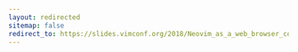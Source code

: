 ```yaml
---
layout: redirected
sitemap: false
redirect_to: https://slides.vimconf.org/2018/Neovim_as_a_web_browser_controller.pdf
---
```

